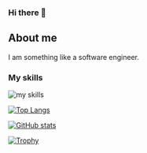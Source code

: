 ### Hi there 👋

## About me
I am something like a software engineer.

### My skills
<img alt="my skills" src="https://skillicons.dev/icons?theme=dark&perline=8&i=go,rust,java,kotlin,spring,py,django,flask,fastapi,ruby,rails,ts,nodejs,react,vue,electron,grafana,prometheus,selenium,sentry,mysql,postgresql,nginx,redis,elasticsearch,aws,dynamodb,gcp,linux,raspberrypi,terraform,ansible,heroku,blender,obsidian" />

[![Top Langs](https://github-readme-stats.vercel.app/api/top-langs/?username=tshohe&layout=compact&theme=dark)](https://github.com/anuraghazra/github-readme-stats)

[![GitHub stats](https://github-readme-stats.vercel.app/api?username=tshohe&theme=dark)](https://github.com/anuraghazra/github-readme-stats)

[![Trophy](https://github-profile-trophy.vercel.app/?username=tshohe&theme=darkhub)](https://github.com/ryo-ma/github-profile-trophy)

<!--
**tshohe/tshohe** is a ✨ _special_ ✨ repository because its `README.md` (this file) appears on your GitHub profile.

Here are some ideas to get you started:

- 🔭 I’m currently working on ...
- 🌱 I’m currently learning ...
- 👯 I’m looking to collaborate on ...
- 🤔 I’m looking for help with ...
- 💬 Ask me about ...
- 📫 How to reach me: ...
- 😄 Pronouns: ...
- ⚡ Fun fact: ...
-->
